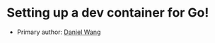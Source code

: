 # Setting up a dev container for Go!

* Primary author: [Daniel Wang](https://github.com/danielwang23)
